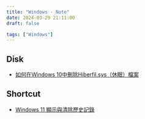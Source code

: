 ```yaml
---
title: "Windows - Note"
date: 2024-03-29 21:11:00
draft: false

tags: ["Windows"]
---
```


## Disk
- [如何在Windows 10中刪除Hiberfil.sys（休眠）檔案](https://tw.bitwar.net/course/tips/3147.html)

## Shortcut
- [Windows 11 顯示與清除歷史記錄](https://www.kocpc.com.tw/archives/500846)